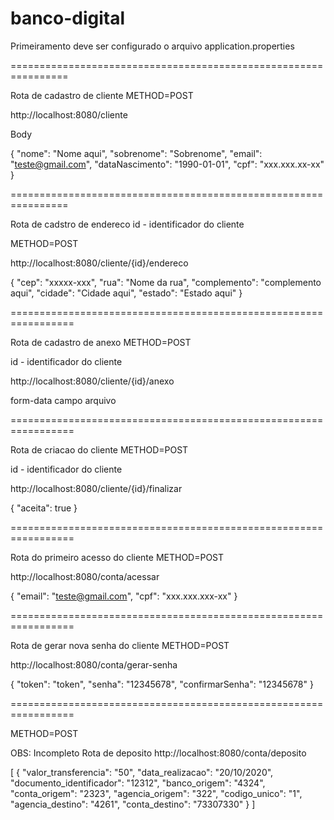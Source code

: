 # banco-digital

Primeiramento deve ser configurado o arquivo application.properties

================================================================

Rota de cadastro de cliente
METHOD=POST

http://localhost:8080/cliente

Body

{
	"nome": "Nome aqui",
	"sobrenome": "Sobrenome",
	"email": "teste@gmail.com",
	"dataNascimento": "1990-01-01",
	"cpf": "xxx.xxx.xx-xx"
}


================================================================


Rota de cadstro de endereco
id - identificador do cliente

METHOD=POST

http://localhost:8080/cliente/{id}/endereco

{
	"cep": "xxxxx-xxx",
	"rua": "Nome da rua",
	"complemento": "complemento aqui",
	"cidade": "Cidade aqui",
	"estado": "Estado aqui"
}

=================================================================

Rota de cadastro de anexo
METHOD=POST

id - identificador do cliente

http://localhost:8080/cliente/{id}/anexo

form-data
campo arquivo

=================================================================


Rota de criacao do cliente
METHOD=POST

id - identificador do cliente

http://localhost:8080/cliente/{id}/finalizar

{
	"aceita": true
}

=================================================================

Rota do primeiro acesso do cliente
METHOD=POST

http://localhost:8080/conta/acessar

{
	"email": "teste@gmail.com",
	"cpf": "xxx.xxx.xxx-xx"
}

=================================================================

Rota de gerar nova senha do cliente
METHOD=POST

http://localhost:8080/conta/gerar-senha

{
	"token": "token",
	"senha": "12345678",
	"confirmarSenha": "12345678"
}

=================================================================

METHOD=POST

OBS: Incompleto
Rota de deposito
http://localhost:8080/conta/deposito

[
	{
		"valor_transferencia": "50",
		"data_realizacao": "20/10/2020",
		"documento_identificador": "12312",
		"banco_origem": "4324",
		"conta_origem": "2323",
		"agencia_origem": "322",
		"codigo_unico": "1",
		"agencia_destino": "4261",
		"conta_destino": "73307330"
	}
]
